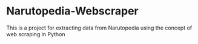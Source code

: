 # Narutopedia-Webscraper
This is a project for extracting data from Narutopedia using the concept of web scraping in Python
